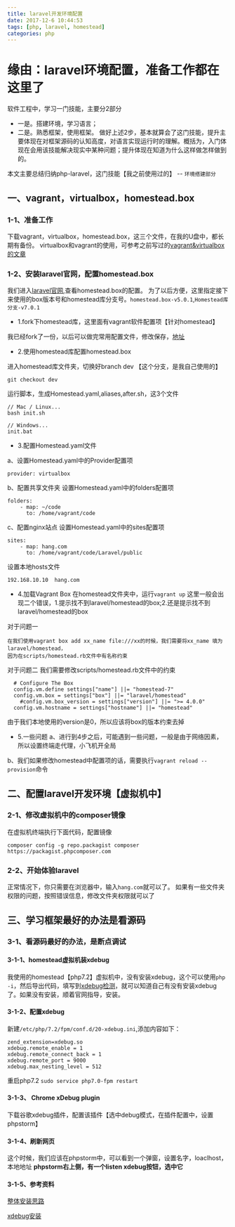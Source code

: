```yaml
---
title: laravel开发环境配置
date: 2017-12-6 10:44:53
tags: [php, laravel, homestead]
categories: php
---
```


# 缘由：laravel环境配置，准备工作都在这里了
<!--more-->

软件工程中，学习一门技能，主要分2部分
* 一是。搭建环境，学习语言；
* 二是。熟悉框架，使用框架。
做好上述2步，基本就算会了这门技能，提升主要体现在对框架源码的认知高度，对语言实现运行时的理解。概括为，入门体现在会用该技能解决现实中某种问题；提升体现在知道为什么这样做怎样做到的。

本文主要总结归纳php-laravel，这门技能【我之前使用过的】 -- `环境搭建部分`

## 一、vagrant，virtualbox，homestead.box
### 1-1、准备工作
下载vagrant，virtualbox，homestead.box，这三个文件，在我的U盘中，都长期有备份。
virtualbox和vagrant的使用，可参考之前写过的[vagrant&virtualbox的文章](http://blog.coderhelper.cn/%E9%80%9A%E7%94%A8%E6%8A%80%E8%83%BD/varant&virtualBox.html)

### 1-2、安装laravel官网，配置homestead.box
我们进入[laravel官网](https://laravel.com/docs/5.5/homestead),查看homestead.box的配置。
为了以后方便，这里指定接下来使用的box版本号和homestead库分支号。`homestead.box-v5.0.1`,`Homestead库分支-v7.0.1`

* 1.fork下homestead库，这里面有vagrant软件配置项【针对homestead】

我已经fork了一份，以后可以做完常用配置文件，修改保存，[地址](https://github.com/limhang/homestead)

* 2.使用homestead库配置homestead.box

进入homestead库文件夹，切换好branch dev 【这个分支，是我自己使用的】
```
git checkout dev
```

运行脚本，生成Homestead.yaml,aliases,after.sh，这3个文件
```
// Mac / Linux...
bash init.sh

// Windows...
init.bat
```

* 3.配置Homestead.yaml文件

a、设置Homestead.yaml中的Provider配置项
```
provider: virtualbox
```

b、配置共享文件夹
设置Homestead.yaml中的folders配置项
```
folders:
    - map: ~/code
      to: /home/vagrant/code
```

c、配置nginx站点
设置Homestead.yaml中的sites配置项
```
sites:
    - map: hang.com
      to: /home/vagrant/code/Laravel/public
```

设置本地hosts文件
```
192.168.10.10  hang.com
```

* 4.加载Vagrant Box
在homestead文件夹中，运行`vagrant up`
这里一般会出现二个错误，1.提示找不到laravel/homestead的box;2.还是提示找不到laravel/homestead的box

对于问题一
```
在我们使用vagrant box add xx_name file:///xx的时候，我们需要将xx_name 填为laravel/homestead，
因为在scripts/homestead.rb文件中有名称约束
```

对于问题二
我们需要修改scripts/homestead.rb文件中的约束
```
  # Configure The Box
  config.vm.define settings["name"] ||= "homestead-7"
  config.vm.box = settings["box"] ||= "laravel/homestead"
	#config.vm.box_version = settings["version"] ||= ">= 4.0.0"
  config.vm.hostname = settings["hostname"] ||= "homestead"
```
由于我们本地使用的version是0，所以应该将box的版本约束去掉

* 5.一些问题
a、进行到4步之后，可能遇到一些问题，一般是由于网络因素，所以设置终端走代理，小飞机开全局

b、我们如果修改homestead中配置项的话，需要执行`vagrant reload --provision`命令


## 二、配置laravel开发环境【虚拟机中】
### 2-1、修改虚拟机中的composer镜像
在虚拟机终端执行下面代码，配置镜像
```
composer config -g repo.packagist composer https://packagist.phpcomposer.com
```

### 2-2、开始体验laravel
正常情况下，你只需要在浏览器中，输入`hang.com`就可以了。
如果有一些文件夹权限的问题，按照错误信息，修改文件夹权限就可以了

## 三、学习框架最好的办法是看源码
### 3-1、看源码最好的办法，是断点调试
#### 3-1-1、homestead虚拟机装xdebug
我使用的homestead【php7.2】虚拟机中，没有安装xdebug，这个可以使用`php -i`，然后导出代码，填写到[xdebug检测](https://xdebug.org/wizard.php)，就可以知道自己有没有安装xdebug了。如果没有安装，顺着官网指导，安装。

#### 3-1-2、配置xdebug
新建`/etc/php/7.2/fpm/conf.d/20-xdebug.ini`,添加内容如下：
```
zend_extension=xdebug.so
xdebug.remote_enable = 1
xdebug.remote_connect_back = 1
xdebug.remote_port = 9000
xdebug.max_nesting_level = 512
```
重启php7.2 `sudo service php7.0-fpm restart`

#### 3-1-3、 Chrome xDebug plugin
下载谷歌xdebug插件，配置该插件【选中debug模式，在插件配置中，设置phpstorm】

#### 3-1-4、刷新网页
这个时候，我们应该在phpstorm中，可以看到一个弹窗，设置名字，loaclhost，本地地址
**phpstorm右上侧，有一个listen xdebug按钮，选中它**

#### 3-1-5、参考资料
[整体安装思路](https://medium.com/@michalisantoniou6/set-up-xdebug-with-homestead-phpstorm-and-php7-85b5ac8f0c79)

[xdebug安装](https://xdebug.org/wizard.php)





